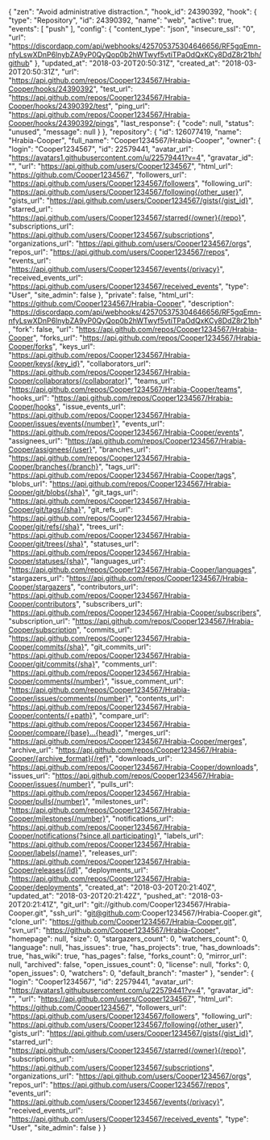 {
  "zen": "Avoid administrative distraction.",
  "hook_id": 24390392,
  "hook": {
    "type": "Repository",
    "id": 24390392,
    "name": "web",
    "active": true,
    "events": [
      "push"
    ],
    "config": {
      "content_type": "json",
      "insecure_ssl": "0",
      "url": "https://discordapp.com/api/webhooks/425705375304646656/RF5gqEmn-nfyLswXDnP6lnybZA9yP0QyQop0b2hWTwyf5vtiTPaOdQxKCy8DdZ8r21bh/github"
    },
    "updated_at": "2018-03-20T20:50:31Z",
    "created_at": "2018-03-20T20:50:31Z",
    "url": "https://api.github.com/repos/Cooper1234567/Hrabia-Cooper/hooks/24390392",
    "test_url": "https://api.github.com/repos/Cooper1234567/Hrabia-Cooper/hooks/24390392/test",
    "ping_url": "https://api.github.com/repos/Cooper1234567/Hrabia-Cooper/hooks/24390392/pings",
    "last_response": {
      "code": null,
      "status": "unused",
      "message": null
    }
  },
  "repository": {
    "id": 126077419,
    "name": "Hrabia-Cooper",
    "full_name": "Cooper1234567/Hrabia-Cooper",
    "owner": {
      "login": "Cooper1234567",
      "id": 22579441,
      "avatar_url": "https://avatars1.githubusercontent.com/u/22579441?v=4",
      "gravatar_id": "",
      "url": "https://api.github.com/users/Cooper1234567",
      "html_url": "https://github.com/Cooper1234567",
      "followers_url": "https://api.github.com/users/Cooper1234567/followers",
      "following_url": "https://api.github.com/users/Cooper1234567/following{/other_user}",
      "gists_url": "https://api.github.com/users/Cooper1234567/gists{/gist_id}",
      "starred_url": "https://api.github.com/users/Cooper1234567/starred{/owner}{/repo}",
      "subscriptions_url": "https://api.github.com/users/Cooper1234567/subscriptions",
      "organizations_url": "https://api.github.com/users/Cooper1234567/orgs",
      "repos_url": "https://api.github.com/users/Cooper1234567/repos",
      "events_url": "https://api.github.com/users/Cooper1234567/events{/privacy}",
      "received_events_url": "https://api.github.com/users/Cooper1234567/received_events",
      "type": "User",
      "site_admin": false
    },
    "private": false,
    "html_url": "https://github.com/Cooper1234567/Hrabia-Cooper",
    "description": "https://discordapp.com/api/webhooks/425705375304646656/RF5gqEmn-nfyLswXDnP6lnybZA9yP0QyQop0b2hWTwyf5vtiTPaOdQxKCy8DdZ8r21bh",
    "fork": false,
    "url": "https://api.github.com/repos/Cooper1234567/Hrabia-Cooper",
    "forks_url": "https://api.github.com/repos/Cooper1234567/Hrabia-Cooper/forks",
    "keys_url": "https://api.github.com/repos/Cooper1234567/Hrabia-Cooper/keys{/key_id}",
    "collaborators_url": "https://api.github.com/repos/Cooper1234567/Hrabia-Cooper/collaborators{/collaborator}",
    "teams_url": "https://api.github.com/repos/Cooper1234567/Hrabia-Cooper/teams",
    "hooks_url": "https://api.github.com/repos/Cooper1234567/Hrabia-Cooper/hooks",
    "issue_events_url": "https://api.github.com/repos/Cooper1234567/Hrabia-Cooper/issues/events{/number}",
    "events_url": "https://api.github.com/repos/Cooper1234567/Hrabia-Cooper/events",
    "assignees_url": "https://api.github.com/repos/Cooper1234567/Hrabia-Cooper/assignees{/user}",
    "branches_url": "https://api.github.com/repos/Cooper1234567/Hrabia-Cooper/branches{/branch}",
    "tags_url": "https://api.github.com/repos/Cooper1234567/Hrabia-Cooper/tags",
    "blobs_url": "https://api.github.com/repos/Cooper1234567/Hrabia-Cooper/git/blobs{/sha}",
    "git_tags_url": "https://api.github.com/repos/Cooper1234567/Hrabia-Cooper/git/tags{/sha}",
    "git_refs_url": "https://api.github.com/repos/Cooper1234567/Hrabia-Cooper/git/refs{/sha}",
    "trees_url": "https://api.github.com/repos/Cooper1234567/Hrabia-Cooper/git/trees{/sha}",
    "statuses_url": "https://api.github.com/repos/Cooper1234567/Hrabia-Cooper/statuses/{sha}",
    "languages_url": "https://api.github.com/repos/Cooper1234567/Hrabia-Cooper/languages",
    "stargazers_url": "https://api.github.com/repos/Cooper1234567/Hrabia-Cooper/stargazers",
    "contributors_url": "https://api.github.com/repos/Cooper1234567/Hrabia-Cooper/contributors",
    "subscribers_url": "https://api.github.com/repos/Cooper1234567/Hrabia-Cooper/subscribers",
    "subscription_url": "https://api.github.com/repos/Cooper1234567/Hrabia-Cooper/subscription",
    "commits_url": "https://api.github.com/repos/Cooper1234567/Hrabia-Cooper/commits{/sha}",
    "git_commits_url": "https://api.github.com/repos/Cooper1234567/Hrabia-Cooper/git/commits{/sha}",
    "comments_url": "https://api.github.com/repos/Cooper1234567/Hrabia-Cooper/comments{/number}",
    "issue_comment_url": "https://api.github.com/repos/Cooper1234567/Hrabia-Cooper/issues/comments{/number}",
    "contents_url": "https://api.github.com/repos/Cooper1234567/Hrabia-Cooper/contents/{+path}",
    "compare_url": "https://api.github.com/repos/Cooper1234567/Hrabia-Cooper/compare/{base}...{head}",
    "merges_url": "https://api.github.com/repos/Cooper1234567/Hrabia-Cooper/merges",
    "archive_url": "https://api.github.com/repos/Cooper1234567/Hrabia-Cooper/{archive_format}{/ref}",
    "downloads_url": "https://api.github.com/repos/Cooper1234567/Hrabia-Cooper/downloads",
    "issues_url": "https://api.github.com/repos/Cooper1234567/Hrabia-Cooper/issues{/number}",
    "pulls_url": "https://api.github.com/repos/Cooper1234567/Hrabia-Cooper/pulls{/number}",
    "milestones_url": "https://api.github.com/repos/Cooper1234567/Hrabia-Cooper/milestones{/number}",
    "notifications_url": "https://api.github.com/repos/Cooper1234567/Hrabia-Cooper/notifications{?since,all,participating}",
    "labels_url": "https://api.github.com/repos/Cooper1234567/Hrabia-Cooper/labels{/name}",
    "releases_url": "https://api.github.com/repos/Cooper1234567/Hrabia-Cooper/releases{/id}",
    "deployments_url": "https://api.github.com/repos/Cooper1234567/Hrabia-Cooper/deployments",
    "created_at": "2018-03-20T20:21:40Z",
    "updated_at": "2018-03-20T20:21:42Z",
    "pushed_at": "2018-03-20T20:21:41Z",
    "git_url": "git://github.com/Cooper1234567/Hrabia-Cooper.git",
    "ssh_url": "git@github.com:Cooper1234567/Hrabia-Cooper.git",
    "clone_url": "https://github.com/Cooper1234567/Hrabia-Cooper.git",
    "svn_url": "https://github.com/Cooper1234567/Hrabia-Cooper",
    "homepage": null,
    "size": 0,
    "stargazers_count": 0,
    "watchers_count": 0,
    "language": null,
    "has_issues": true,
    "has_projects": true,
    "has_downloads": true,
    "has_wiki": true,
    "has_pages": false,
    "forks_count": 0,
    "mirror_url": null,
    "archived": false,
    "open_issues_count": 0,
    "license": null,
    "forks": 0,
    "open_issues": 0,
    "watchers": 0,
    "default_branch": "master"
  },
  "sender": {
    "login": "Cooper1234567",
    "id": 22579441,
    "avatar_url": "https://avatars1.githubusercontent.com/u/22579441?v=4",
    "gravatar_id": "",
    "url": "https://api.github.com/users/Cooper1234567",
    "html_url": "https://github.com/Cooper1234567",
    "followers_url": "https://api.github.com/users/Cooper1234567/followers",
    "following_url": "https://api.github.com/users/Cooper1234567/following{/other_user}",
    "gists_url": "https://api.github.com/users/Cooper1234567/gists{/gist_id}",
    "starred_url": "https://api.github.com/users/Cooper1234567/starred{/owner}{/repo}",
    "subscriptions_url": "https://api.github.com/users/Cooper1234567/subscriptions",
    "organizations_url": "https://api.github.com/users/Cooper1234567/orgs",
    "repos_url": "https://api.github.com/users/Cooper1234567/repos",
    "events_url": "https://api.github.com/users/Cooper1234567/events{/privacy}",
    "received_events_url": "https://api.github.com/users/Cooper1234567/received_events",
    "type": "User",
    "site_admin": false
  }
}
